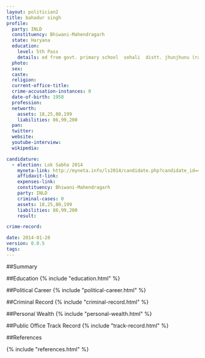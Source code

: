 ```yaml
---
layout: politician2
title: bahadur singh
profile: 
  party: INLD
  constituency: Bhiwani-Mahendragarh
  state: Haryana
  education: 
    level: 5th Pass
    details: ed from govt. primary school  sohali  distt. jhunjhunu (raj.) in 1968
  photo: 
  sex: 
  caste: 
  religion: 
  current-office-title: 
  crime-accusation-instances: 0
  date-of-birth: 1958
  profession: 
  networth: 
    assets: 18,25,80,199
    liabilities: 86,99,200
  pan: 
  twitter: 
  website: 
  youtube-interview: 
  wikipedia: 

candidature: 
  - election: Lok Sabha 2014
    myneta-link: http://myneta.info/ls2014/candidate.php?candidate_id=456
    affidavit-link: 
    expenses-link: 
    constituency: Bhiwani-Mahendragarh 
    party: INLD
    criminal-cases: 0
    assets: 18,25,80,199
    liabilities: 86,99,200
    result:  

crime-record: 

date: 2014-01-28
version: 0.0.5
tags: 
---
```

##Summary


##Education
{% include "education.html" %}


##Political Career
{% include "political-career.html" %}


##Criminal Record
{% include "criminal-record.html" %}


##Personal Wealth
{% include "personal-wealth.html" %}


##Public Office Track Record
{% include "track-record.html" %}


##References


{% include "references.html" %}
